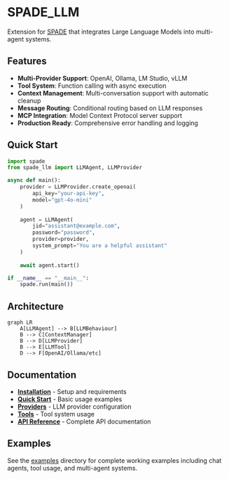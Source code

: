 # SPADE_LLM

Extension for [SPADE](https://github.com/javipalanca/spade) that integrates Large Language Models into multi-agent systems.

## Features

- **Multi-Provider Support**: OpenAI, Ollama, LM Studio, vLLM
- **Tool System**: Function calling with async execution
- **Context Management**: Multi-conversation support with automatic cleanup
- **Message Routing**: Conditional routing based on LLM responses
- **MCP Integration**: Model Context Protocol server support
- **Production Ready**: Comprehensive error handling and logging

## Quick Start

```python
import spade
from spade_llm import LLMAgent, LLMProvider

async def main():
    provider = LLMProvider.create_openai(
        api_key="your-api-key",
        model="gpt-4o-mini"
    )
    
    agent = LLMAgent(
        jid="assistant@example.com",
        password="password",
        provider=provider,
        system_prompt="You are a helpful assistant"
    )
    
    await agent.start()

if __name__ == "__main__":
    spade.run(main())
```

## Architecture

```mermaid
graph LR
    A[LLMAgent] --> B[LLMBehaviour]
    B --> C[ContextManager]
    B --> D[LLMProvider]
    B --> E[LLMTool]
    D --> F[OpenAI/Ollama/etc]
```

## Documentation

- **[Installation](getting-started/installation.md)** - Setup and requirements
- **[Quick Start](getting-started/quickstart.md)** - Basic usage examples
- **[Providers](guides/providers.md)** - LLM provider configuration
- **[Tools](guides/tools-system.md)** - Tool system usage
- **[API Reference](reference/)** - Complete API documentation

## Examples

See the [examples](https://github.com/sosanzma/spade_llm/tree/main/examples) directory for complete working examples including chat agents, tool usage, and multi-agent systems.
